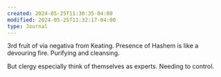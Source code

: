 ```yaml
---
created: 2024-05-25T11:30:35-04:00
modified: 2024-05-25T11:32:17-04:00
type: Journal
---
```


3rd fruit of via negativa from Keating. Presence of Hashem is like a devouring fire. Purifying and cleansing. 

But clergy especially think of themselves as experts. Needing to control.
